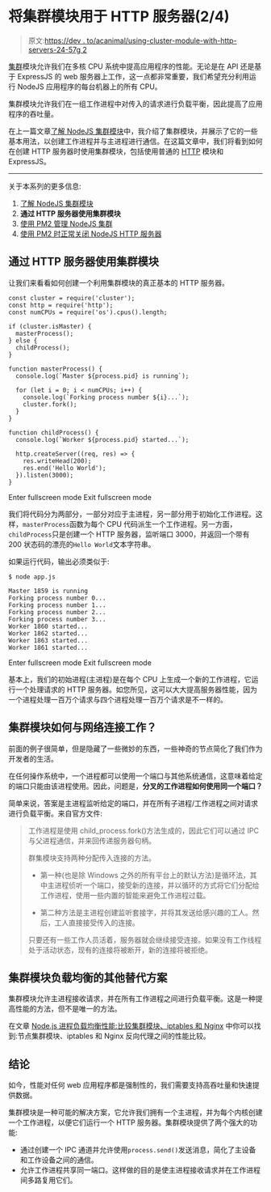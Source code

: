 # 将集群模块用于 HTTP 服务器(2/4)

> 原文:[https://dev . to/acanimal/using-cluster-module-with-http-servers-24-57g 2](https://dev.to/acanimal/using-cluster-module-with-http-servers-24-57g2)

[集群](https://nodejs.org/api/cluster.html)模块允许我们在多核 CPU 系统中提高应用程序的性能。无论是在 API 还是基于 ExpressJS 的 web 服务器上工作，这一点都非常重要，我们希望充分利用运行 NodeJS 应用程序的每台机器上的所有 CPU。

集群模块允许我们在一组工作进程中对传入的请求进行负载平衡，因此提高了应用程序的吞吐量。

在上一篇文章[了解 NodeJS 集群模块](https://www.acuriousanimal.com/2017/08/12/understanding-the-nodejs-cluster-module)中，我介绍了集群模块，并展示了它的一些基本用法，以创建工作进程并与主进程进行通信。在这篇文章中，我们将看到如何在创建 HTTP 服务器时使用集群模块，包括使用普通的 [HTTP](https://nodejs.org/api/http.html) 模块和 ExpressJS。

* * *

关于本系列的更多信息:

1.  [了解 NodeJS 集群模块](https://www.acuriousanimal.com/2017/08/12/understanding-the-nodejs-cluster-module)
2.  **通过 HTTP 服务器使用集群模块**
3.  [使用 PM2 管理 NodeJS 集群](https://www.acuriousanimal.com/2017/08/20/using-pm2-to-manage-cluster)
4.  [使用 PM2 时正常关闭 NodeJS HTTP 服务器](https://www.acuriousanimal.com/2017/08/27/graceful-shutdown-node-processes)

## 通过 HTTP 服务器使用集群模块

让我们来看看如何创建一个利用集群模块的真正基本的 HTTP 服务器。

```
const cluster = require('cluster');
const http = require('http');
const numCPUs = require('os').cpus().length;

if (cluster.isMaster) {
  masterProcess();
} else {
  childProcess();  
}

function masterProcess() {
  console.log(`Master ${process.pid} is running`);

  for (let i = 0; i < numCPUs; i++) {
    console.log(`Forking process number ${i}...`);
    cluster.fork();
  }
}

function childProcess() {
  console.log(`Worker ${process.pid} started...`);

  http.createServer((req, res) => {
    res.writeHead(200);
    res.end('Hello World');
  }).listen(3000);
} 
```

Enter fullscreen mode Exit fullscreen mode

我们将代码分为两部分，一部分对应于主进程，另一部分用于初始化工作进程。这样，`masterProcess`函数为每个 CPU 代码派生一个工作进程。另一方面，`childProcess`只是创建一个 HTTP 服务器，监听端口 3000，并返回一个带有 200 状态码的漂亮的`Hello World`文本字符串。

如果运行代码，输出必须类似于:

```
$ node app.js

Master 1859 is running
Forking process number 0...
Forking process number 1...
Forking process number 2...
Forking process number 3...
Worker 1860 started...
Worker 1862 started...
Worker 1863 started...
Worker 1861 started... 
```

Enter fullscreen mode Exit fullscreen mode

基本上，我们的初始进程(主进程)是在每个 CPU 上生成一个新的工作进程，它运行一个处理请求的 HTTP 服务器。如您所见，这可以大大提高服务器性能，因为一个进程处理一百万个请求与四个进程处理一百万个请求是不一样的。

## 集群模块如何与网络连接工作？

前面的例子很简单，但是隐藏了一些微妙的东西，一些神奇的节点简化了我们作为开发者的生活。

在任何操作系统中，一个进程都可以使用一个端口与其他系统通信，这意味着给定的端口只能由该进程使用。因此，问题是，**分叉的工作进程如何使用同一个端口？**

简单来说，答案是主进程监听给定的端口，并在所有子进程/工作进程之间对请求进行负载平衡。来自官方文件:

> 工作进程是使用 child_process.fork()方法生成的，因此它们可以通过 IPC 与父进程通信，并来回传递服务器句柄。
> 
> 群集模块支持两种分配传入连接的方法。
> 
> *   第一种(也是除 Windows 之外的所有平台上的默认方法)是循环法，其中主进程侦听一个端口，接受新的连接，并以循环的方式将它们分配给工作进程，使用一些内置的智能来避免工作进程过载。
>     
>     
> *   第二种方法是主进程创建监听套接字，并将其发送给感兴趣的工人。然后，工人直接接受传入的连接。
>     
>     
> 
> 只要还有一些工作人员活着，服务器就会继续接受连接。如果没有工作线程处于活动状态，现有的连接将被断开，新的连接将被拒绝。

## 集群模块负载均衡的其他替代方案

集群模块允许主进程接收请求，并在所有工作进程之间进行负载平衡。这是一种提高性能的方法，但不是唯一的方法。

在文章 [Node.js 进程负载均衡性能:比较集群模块、iptables 和 Nginx](https://medium.com/@fermads/node-js-process-load-balancing-comparing-cluster-iptables-and-nginx-6746aaf38272) 中你可以找到:节点集群模块、iptables 和 Nginx 反向代理之间的性能比较。

## 结论

如今，性能对任何 web 应用程序都是强制性的，我们需要支持高吞吐量和快速提供数据。

集群模块是一种可能的解决方案，它允许我们拥有一个主进程，并为每个内核创建一个工作进程，以便它们运行一个 HTTP 服务器。集群模块提供了两个强大的功能:

*   通过创建一个 IPC 通道并允许使用`process.send()`发送消息，简化了主设备和工作设备之间的通信。
*   允许工作进程共享同一端口。这样做的目的是使主进程接收请求并在工作进程间多路复用它们。